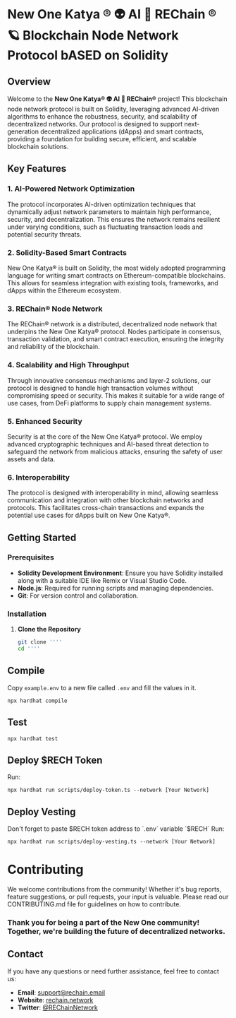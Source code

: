 # New One Katya ® 👽 AI 🧠 REChain ®️ 🪐 Blockchain Node Network Protocol bASED on Solidity

## Overview

Welcome to the **New One Katya® 👽 AI 🧠 REChain®️** project! This blockchain node network protocol is built on Solidity, leveraging advanced AI-driven algorithms to enhance the robustness, security, and scalability of decentralized networks. Our protocol is designed to support next-generation decentralized applications (dApps) and smart contracts, providing a foundation for building secure, efficient, and scalable blockchain solutions.

## Key Features

### 1. AI-Powered Network Optimization
The protocol incorporates AI-driven optimization techniques that dynamically adjust network parameters to maintain high performance, security, and decentralization. This ensures the network remains resilient under varying conditions, such as fluctuating transaction loads and potential security threats.

### 2. Solidity-Based Smart Contracts
New One Katya® is built on Solidity, the most widely adopted programming language for writing smart contracts on Ethereum-compatible blockchains. This allows for seamless integration with existing tools, frameworks, and dApps within the Ethereum ecosystem.

### 3. REChain®️ Node Network
The REChain®️ network is a distributed, decentralized node network that underpins the New One Katya® protocol. Nodes participate in consensus, transaction validation, and smart contract execution, ensuring the integrity and reliability of the blockchain.

### 4. Scalability and High Throughput
Through innovative consensus mechanisms and layer-2 solutions, our protocol is designed to handle high transaction volumes without compromising speed or security. This makes it suitable for a wide range of use cases, from DeFi platforms to supply chain management systems.

### 5. Enhanced Security
Security is at the core of the New One Katya® protocol. We employ advanced cryptographic techniques and AI-based threat detection to safeguard the network from malicious attacks, ensuring the safety of user assets and data.

### 6. Interoperability
The protocol is designed with interoperability in mind, allowing seamless communication and integration with other blockchain networks and protocols. This facilitates cross-chain transactions and expands the potential use cases for dApps built on New One Katya®.

## Getting Started

### Prerequisites
- **Solidity Development Environment**: Ensure you have Solidity installed along with a suitable IDE like Remix or Visual Studio Code.
- **Node.js**: Required for running scripts and managing dependencies.
- **Git**: For version control and collaboration.

### Installation

1. **Clone the Repository**
   ```bash
   git clone ''''
   cd ''''

## Compile

Copy `example.env` to a new file called `.env` and fill the values in it.

```
npx hardhat compile
```

## Test

```
npx hardhat test
```

## Deploy $RECH Token

Run:

```
npx hardhat run scripts/deploy-token.ts --network [Your Network]
```

## Deploy Vesting

Don't forget to paste $RECH token address to `.env` variable `$RECH`
Run:

```
npx hardhat run scripts/deploy-vesting.ts --network [Your Network]
```

# Contributing

We welcome contributions from the community! Whether it's bug reports, feature suggestions, or pull requests, your input is valuable. Please read our CONTRIBUTING.md file for guidelines on how to contribute.

### Thank you for being a part of the New One community! Together, we're building the future of decentralized networks.

## Contact

If you have any questions or need further assistance, feel free to contact us:

- **Email**: support@rechain.email
- **Website**: [rechain.network](https://www.rechain.network)
- **Twitter**: [@REChainNetwork](https://twitter.com/rechain_inc)